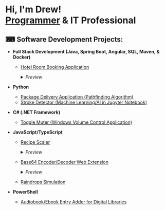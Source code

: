 <h1>Hi, I'm Drew! <br/><a href="https://github.com/drewmarsh?tab=repositories">Programmer</a> & IT Professional</a></h1>

<h2>⌨ Software Development Projects:</h2>

- <b>Full Stack Development (Java, Spring Boot, Angular, SQL, Maven, & Docker)</b>
  - [Hotel Room Booking Application](https://github.com/drewmarsh/mock-hotel-booking)

    <details>
    <summary><i>Preview</i></summary>
    <img src="/preview/hotel-booking-preview.png" width="680" height="313" alt="Hotel Booking Preview">
    </details>
    
- <b>Python</b>
  - [Package Delivery Application (Pathfinding Algorithm)](https://github.com/drewmarsh/package-delivery-pathfinding-algorithm)
  - [Stroke Detector (Machine Learning/AI in Jupyter Notebook)](https://github.com/drewmarsh/stroke-detector-AI)
- <b>C# (.NET Framework)</b>
  - [Toggle Muter (Windows Volume Control Application)](https://github.com/drewmarsh/toggle-muter)
- <b>JavaScript/TypeScript</b>
  - [Recipe Scaler](https://github.com/drewmarsh/joplin-recipe-scaler)
    <details> <summary><i>Preview</i></summary>
    <img src="/preview/recipe-scaler-preview.png" alt="Recipe Scaler Preview">
    </details>
    
  - [Base64 Encoder/Decoder Web Extension](https://github.com/drewmarsh/base64-encoder-decoder)
    <details> <summary><i>Preview</i></summary>
    <img src="/preview/base64-preview.png" width="371" height="256" alt="Base64 Preview">
    </details>
  
  - [Raindrops Simulation](https://github.com/drewmarsh/raindrops-simulation)
- <b>PowerShell</b>
  - [Audiobook/Ebook Entry Adder for Digital Libraries](https://github.com/drewmarsh/add-new-book)
